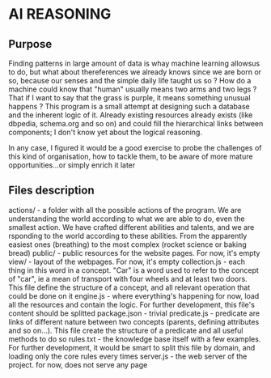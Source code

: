 AI REASONING
===============================

Purpose
-------------------------------
Finding patterns in large amount of data is whay machine learning allowsus to do, but what about thereferences we already knows since we are born or so, because our senses and the simple daily life taught us so ?
How do a machine could know that "human" usually means two arms and two legs ? That if I want to say that the grass is purple, it means something unusual happens ?
This program is a small attempt at designing such a database and the inherent logic of it. Already existing resources already exists (like dbpedia, schema.org and so on) and could fill the hierarchical links between components; I don't know yet about the logical reasoning.

In any case, I figured it would be a good exercise to probe the challenges of this kind of organisation, how to tackle them, to be aware of more mature opportunities...or simply enrich it later

Files description
-------------------------------
actions/ - a folder with all the possible actions of the program. We are understanding the world according to what we are able to do, even the smallest action. We have crafted different abilities and talents, and we are rsponding to the world according to these abilities. From the apparently easiest ones (breathing) to the most complex (rocket science or baking bread)
public/ - public resources for the website pages. For now, it's empty
view/ - layout of the webpages. For now, it's empty
collection.js - each thing in this word in a concept. "Car" is a word used to refer to the concept of "car", ie a mean of transport with four wheels and at least two doors. This file define the structure of a concept, and all relevant operation that could be done on it
engine.js - where everything's happening for now, load all the resources and contain the logic. For further development, this file's content should be splitted
package.json - trivial
predicate.js - predicate are links of different nature between two concepts (parents, defining attributes and so on...). This file create the structure of a predicate and all useful methods to do so
rules.txt - the knowledge base itself with a few examples. For further development, it would be smart to split this file by domain, and loading only the core rules every times
server.js - the web server of the project. for now, does not serve any page


